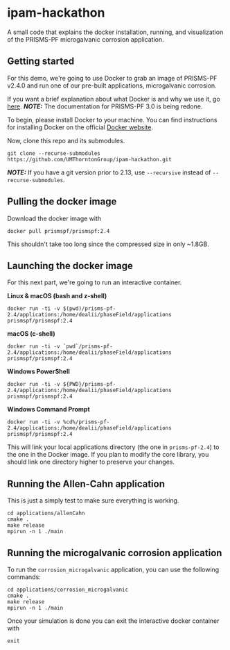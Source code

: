# ipam-hackathon
A small code that explains the docker installation, running, and visualization of the PRISMS-PF microgalvanic corrosion application.

## Getting started
For this demo, we're going to use Docker to grab an image of PRISMS-PF v2.4.0 and run one of our pre-built applications, microgalvanic corrosion.

If you want a brief explanation about what Docker is and why we use it, go [here](https://prisms-center.github.io/phaseField/doxygen/3.0.0-pre/docker.html). **_NOTE:_** The documentation for PRISMS-PF 3.0 is being redone.

To begin, please install Docker to your machine. You can find instructions for installing Docker on the official [Docker website](https://docs.docker.com/get-started/get-docker/).

Now, clone this repo and its submodules.
```
git clone --recurse-submodules https://github.com/UMThorntonGroup/ipam-hackathon.git
```
**_NOTE:_** If you have a git version prior to 2.13, use `--recursive` instead of `--recurse-submodules`.

## Pulling the docker image
Download the docker image with
```
docker pull prismspf/prismspf:2.4
```
This shouldn't take too long since the compressed size in only ~1.8GB.

## Launching the docker image
For this next part, we're going to run an interactive container.

**Linux & macOS (bash and z-shell)**
```
docker run -ti -v $(pwd)/prisms-pf-2.4/applications:/home/dealii/phaseField/applications prismspf/prismspf:2.4
```
**macOS (c-shell)**
```
docker run -ti -v `pwd`/prisms-pf-2.4/applications:/home/dealii/phaseField/applications prismspf/prismspf:2.4
```
**Windows PowerShell**
```
docker run -ti -v ${PWD}/prisms-pf-2.4/applications:/home/dealii/phaseField/applications prismspf/prismspf:2.4
```
**Windows Command Prompt**
```
docker run -ti -v %cd%/prisms-pf-2.4/applications:/home/dealii/phaseField/applications prismspf/prismspf:2.4
```

This will link your local applications directory (the one in `prisms-pf-2.4`) to the one in the Docker image. If you plan to modify the core library, you should link one directory higher to preserve your changes.

## Running the Allen-Cahn application
This is just a simply test to make sure everything is working.
```
cd applications/allenCahn
cmake .
make release
mpirun -n 1 ./main
```

## Running the microgalvanic corrosion application
To run the `corrosion_microgalvanic` application, you can use the following commands:
```
cd applications/corrosion_microgalvanic
cmake .
make release
mpirun -n 1 ./main
```
Once your simulation is done you can exit the interactive docker container with
```
exit
```
